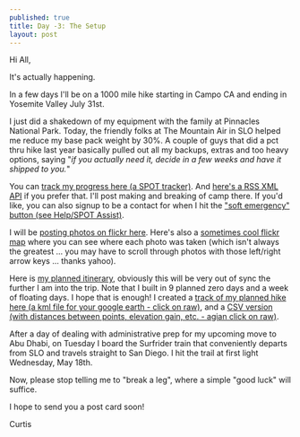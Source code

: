```yaml
---
published: true
title: Day -3: The Setup
layout: post
---
```

Hi All,

It's actually happening. 

In a few days I'll be on a 1000 mile hike starting in Campo CA and ending in Yosemite Valley July 31st.  

I just did a shakedown of my equipment with the family at Pinnacles National Park. Today, the friendly folks at The Mountain Air in SLO helped me reduce my base pack weight by 30%. A couple of guys that did a pct thru hike last year basically pulled out all my backups, extras and too heavy options, saying "*if you actually need it, decide in a few weeks and have it shipped to you.*"


You can [track my progress here (a SPOT tracker)](http://share.findmespot.com/shared/faces/viewspots.jsp?glId=0Yqto1SBp1MrHmtmldF3mTYWBRej4cKNC). And [here's a RSS XML API](https://api.findmespot.com/spot-main-web/consumer/rest-api/2.0/public/feed/0Yqto1SBp1MrHmtmldF3mTYWBRej4cKNC/message.xml) if you prefer that. I'll post making and breaking of camp there. If you'd like, you can also signup to be a contact for when I hit the ["soft emergency" button (see Help/SPOT Assist)](http://www.findmespot.com/en/index.php?cid=100). 

I will be [posting photos on flickr here](https://www.flickr.com/photos/weownit). Here's also a [sometimes cool flickr map](https://www.flickr.com/photos/weownit/map) where you can see where each photo was taken (which isn't always the greatest ... you may have to scroll through photos with those left/right arrow keys ... thanks yahoo).

Here is [my planned itinerary](http://www.pctplanner.com/v.php?g=p4Fhp28daCq2), obviously this will be very out of sync the further I am into the trip. Note that I built in 9 planned zero days and a week of floating days. I hope that is enough!  I created a [track of my planned hike here (a kml file for your google earth - click on raw)](https://github.com/EconomiCurtis/trailspeed/blob/master/pct_data/Curtis-2016-PCT-Section-Hike.kml), and a [CSV version (with distances between points, elevation gain, etc. - agian click on raw)](https://github.com/EconomiCurtis/trailspeed/blob/master/pct_data/pct_trail_dat.csv).

After a day of dealing with administrative prep for my upcoming move to Abu Dhabi, on Tuesday I board the Surfrider train that conveniently departs from SLO and travels straight to San Diego. I hit the trail at first light Wednesday, May 18th. 

Now, please stop telling me to "break a leg", where a simple "good luck" will suffice.

I hope to send you a post card soon!

Curtis
